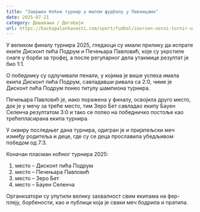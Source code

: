 ```yaml
---
title: "Завршен Ноћни турнир у малом фудбалу у Пивницама"
date: 2025-07-21
category: Дешавања / Догађаји
url: https://backapalankavesti.com/sport/fudbal/zavrsen-nocni-turnir-u-malom-fudbalu-u-pivnicama/
---
```


У великом финалу турнира 2025, гледаоци су имали прилику да испрате екипе Дисконт пића Подрум и Печењара Павловић, које су укрстиле снаге у борби за трофеј, а после регуларног дела утакмице резултат је био 1:1.

О победнику су одлучивали пенали, у којима је више успеха имала екипа Дисконт пића Подрум, савладавши ривала са 2:0, чиме је Дисконт пића Подрум понео титулу шампиона турнира.

Печењара Павловић је, иако поражена у финалу, освојила друго место, док је у мечу за треће место, тим Зеро Бет савладао екипу Бауен Селенча резултатом 3:0 и тако се попео на победничко постоље као трећепласирана екипа турнира.

У оквиру последњег дана турнира, одигран је и пријатељски меч између родитеља и деце, где су се деца прославила убедљивом победом од 7:3.

Коначан пласман ноћног турнира 2025:
1. место – Дисконт пића Подрум
2. место – Печењара Павловић
3. место – Зеро Бет
4. место – Бауен Селенча

Организатори су упутили велику захвалност свим екипама на фер-плеју, борбености, као и публици која је сваки меч бодрила и пратила.

